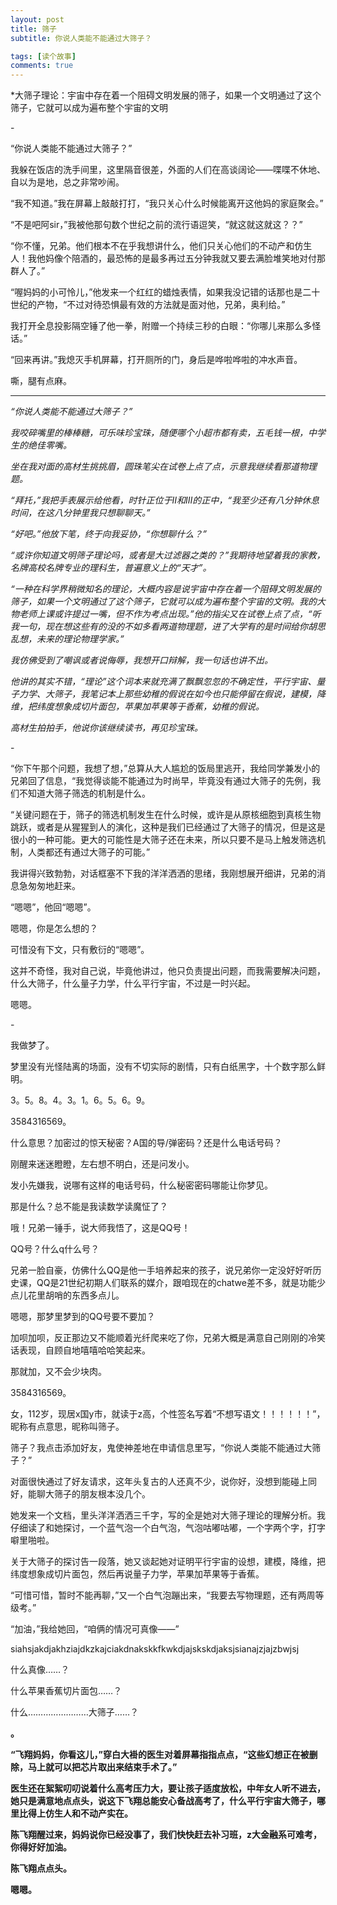 ```yaml
---
layout: post
title: 筛子
subtitle: 你说人类能不能通过大筛子？

tags: [读个故事]
comments: true
---
```






*大筛子理论：宇宙中存在着一个阻碍文明发展的筛子，如果一个文明通过了这个筛子，它就可以成为遍布整个宇宙的文明

 

\-

“你说人类能不能通过大筛子？”

我躲在饭店的洗手间里，这里隔音很差，外面的人们在高谈阔论——喋喋不休地、自以为是地，总之非常吵闹。

“我不知道。”我在屏幕上敲敲打打，“我只关心什么时候能离开这他妈的家庭聚会。”

“不是吧阿sir，”我被他那句数个世纪之前的流行语逗笑，“就这就这就这？？”

“你不懂，兄弟。他们根本不在乎我想讲什么，他们只关心他们的不动产和仿生人！我他妈像个陪酒的，最恐怖的是最多再过五分钟我就又要去满脸堆笑地对付那群人了。”

“喔妈妈的小可怜儿，”他发来一个红红的蜡烛表情，如果我没记错的话那也是二十世纪的产物，“不过对待恐惧最有效的方法就是面对他，兄弟，奥利给。”

我打开全息投影隔空锤了他一拳，附赠一个持续三秒的白眼：“你哪儿来那么多怪话。”

“回来再讲。”我熄灭手机屏幕，打开厕所的门，身后是哗啦哗啦的冲水声音。

 

嘶，腿有点麻。

 

 



***

*“你说人类能不能通过大筛子？”*

*我咬碎嘴里的棒棒糖，可乐味珍宝珠，随便哪个小超市都有卖，五毛钱一根，中学生的绝佳零嘴。*

*坐在我对面的高材生挑挑眉，圆珠笔尖在试卷上点了点，示意我继续看那道物理题。*

*“拜托，”我把手表展示给他看，时针正位于Ⅱ和Ⅲ的正中，“我至少还有八分钟休息时间，在这八分钟里我只想聊聊天。”*

*“好吧。”他放下笔，终于向我妥协，“你想聊什么？”*

*“或许你知道文明筛子理论吗，或者是大过滤器之类的？”我期待地望着我的家教，名牌高校名牌专业的理科生，普遍意义上的“天才”。*

*“一种在科学界稍微知名的理论，大概内容是说宇宙中存在着一个阻碍文明发展的筛子，如果一个文明通过了这个筛子，它就可以成为遍布整个宇宙的文明。我的大物老师上课或许提过一嘴，但不作为考点出现。”他的指尖又在试卷上点了点，“听我一句，现在想这些有的没的不如多看两道物理题，进了大学有的是时间给你胡思乱想，未来的理论物理学家。”*

*我仿佛受到了嘲讽或者说侮辱，我想开口辩解，我一句话也讲不出。*

 

*他讲的其实不错，“理论”这个词本来就充满了飘飘忽忽的不确定性，平行宇宙、量子力学、大筛子，我笔记本上那些幼稚的假说在如今也只能停留在假说，建模，降维，把纬度想象成切片面包，苹果加苹果等于香蕉，幼稚的假说。*

*高材生拍拍手，他说你该继续读书，再见珍宝珠。*

 





\-

“你下午那个问题，我想了想，”总算从大人尴尬的饭局里逃开，我给同学兼发小的兄弟回了信息，“我觉得谈能不能通过为时尚早，毕竟没有通过大筛子的先例，我们不知道大筛子筛选的机制是什么。

“关键问题在于，筛子的筛选机制发生在什么时候，或许是从原核细胞到真核生物跳跃，或者是从猩猩到人的演化，这种是我们已经通过了大筛子的情况，但是这是很小的一种可能。更大的可能性是大筛子还在未来，所以只要不是马上触发筛选机制，人类都还有通过大筛子的可能。”

我讲得兴致勃勃，对话框塞不下我的洋洋洒洒的思绪，我刚想展开细讲，兄弟的消息急匆匆地赶来。

“嗯嗯”，他回“嗯嗯”。

嗯嗯，你是怎么想的？

可惜没有下文，只有敷衍的“嗯嗯”。

这并不奇怪，我对自己说，毕竟他讲过，他只负责提出问题，而我需要解决问题，什么大筛子，什么量子力学，什么平行宇宙，不过是一时兴起。

嗯嗯。

 



 

\-

我做梦了。

梦里没有光怪陆离的场面，没有不切实际的剧情，只有白纸黑字，十个数字那么鲜明。

3。5。8。4。3。1。6。5。6。9。

3584316569。

什么意思？加密过的惊天秘密？A国的导/弹密码？还是什么电话号码？

刚醒来迷迷瞪瞪，左右想不明白，还是问发小。

发小先嫌我，说哪有这样的电话号码，什么秘密密码哪能让你梦见。

那是什么？总不能是我读数学读魔怔了？

哦！兄弟一锤手，说大师我悟了，这是QQ号！

QQ号？什么q什么号？

兄弟一脸自豪，仿佛什么QQ是他一手培养起来的孩子，说兄弟你一定没好好听历史课，QQ是21世纪初期人们联系的媒介，跟咱现在的chatwe差不多，就是功能少点儿花里胡哨的东西多点儿。

嗯嗯，那梦里梦到的QQ号要不要加？

加呗加呗，反正那边又不能顺着光纤爬来吃了你，兄弟大概是满意自己刚刚的冷笑话表现，自顾自地嘻嘻哈哈笑起来。

那就加，又不会少块肉。

3584316569。

 

女，112岁，现居x国y市，就读于z高，个性签名写着“不想写语文！！！！！！”，昵称有点意思，昵称叫筛子。

筛子？我点击添加好友，鬼使神差地在申请信息里写，“你说人类能不能通过大筛子？”

对面很快通过了好友请求，这年头复古的人还真不少，说你好，没想到能碰上同好，能聊大筛子的朋友根本没几个。

她发来一个文档，里头洋洋洒洒三千字，写的全是她对大筛子理论的理解分析。我仔细读了和她探讨，一个蓝气泡一个白气泡，气泡咕嘟咕嘟，一个字两个字，打字噼里啪啦。

关于大筛子的探讨告一段落，她又谈起她对证明平行宇宙的设想，建模，降维，把纬度想象成切片面包，然后再说量子力学，苹果加苹果等于香蕉。

“可惜可惜，暂时不能再聊，”又一个白气泡蹦出来，“我要去写物理题，还有两周等级考。”

“加油，”我给她回，“咱俩的情况可真像——”

 

siahsjakdjakhziajdkzkajciakdnakskkfkwkdjajskskdjaksjsianajzjajzbwjsj

 

什么真像……？

什么苹果香蕉切片面包……？

什么……………………大筛子……？

 

 

**。**

**“飞翔妈妈，你看这儿，”穿白大褂的医生对着屏幕指指点点，“这些幻想正在被删除，马上就可以把芯片取出来结束手术了。”**

**医生还在絮絮叨叨说着什么高考压力大，要让孩子适度放松，中年女人听不进去，她只是满意地点点头，说这下飞翔总能安心备战高考了，什么平行宇宙大筛子，哪里比得上仿生人和不动产实在。**

**陈飞翔醒过来，妈妈说你已经没事了，我们快快赶去补习班，z大金融系可难考，你得好好加油。**

**陈飞翔点点头。**

**嗯嗯。**

